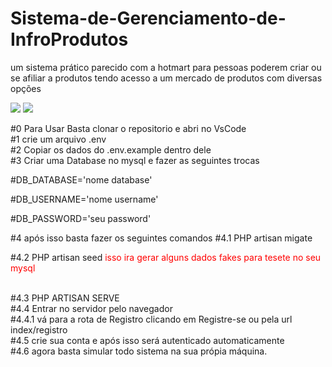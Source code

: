 # Sistema-de-Gerenciamento-de-InfroProdutos
 um sistema prático parecido com a hotmart para pessoas poderem criar ou se afiliar a produtos tendo acesso a um mercado de produtos com diversas opções 

 <div>
  <img src='https://i.ibb.co/dP8s0m9/2024-07-11-1.png" alt="2024-07-11-1'>
  <img src='https://i.ibb.co/dP8s0m9/2024-07-11-1.png" alt="2024-07-11-1'>
 </div>

#0 Para Usar Basta clonar o repositorio e abri no VsCode <br>
#1 crie um arquivo .env <br>
#2 Copiar os dados do .env.example dentro dele <br>
#3 Criar uma Database no mysql e fazer as seguintes trocas <br>
<p> #DB_DATABASE='nome database' </p> 
<p> #DB_USERNAME='nome username' </p> 
<p>#DB_PASSWORD='seu password' </p> 
#4 após isso basta fazer os seguintes comandos
#4.1 PHP artisan migate 
<p> #4.2 PHP artisan seed <span style='color:red;'>isso ira gerar alguns dados fakes para tesete no seu mysql</span> </p> <br>
#4.3 PHP ARTISAN SERVE <br>
#4.4 Entrar no servidor pelo navegador <br>
#4.4.1 vá para a rota de Registro clicando em Registre-se ou pela url index/registro <br>
#4.5 crie sua conta e após isso será autenticado automaticamente <br>
#4.6 agora basta simular todo sistema na sua própia máquina. <br>